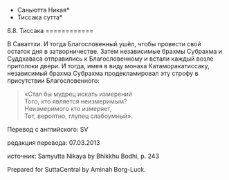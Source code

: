 * Саньютта Никая*
* Тиссака сутта*

6\.8\. Тиссака
\=\=\=\=\=\=\=\=\=\=\=\=

В Саваттхи\. И тогда Благословенный ушёл, чтобы провести свой остаток дня в затворничестве\. Затем независимые брахмы Субрахма и Суддхаваса отправились к Благословенному и встали каждый возле притолоки двери\. И тогда, имея в виду монаха Катаморакатиссаку, независимый брахма Субрахма продекламировал эту строфу в присутствии Благословенного:

> «Стал бы мудрец искать измерений  
> Того, кто является неизмеримым?  
> Неизмеримого кто измеряет,  
> Тот, вероятно, глупец слабоумный»\.

Перевод с английского: SV

редакция перевода: 07\.03\.2013

источник: Samyutta Nikaya by Bhikkhu Bodhi, p\. 243

Prepared for SuttaCentral by Aminah Borg\-Luck\.